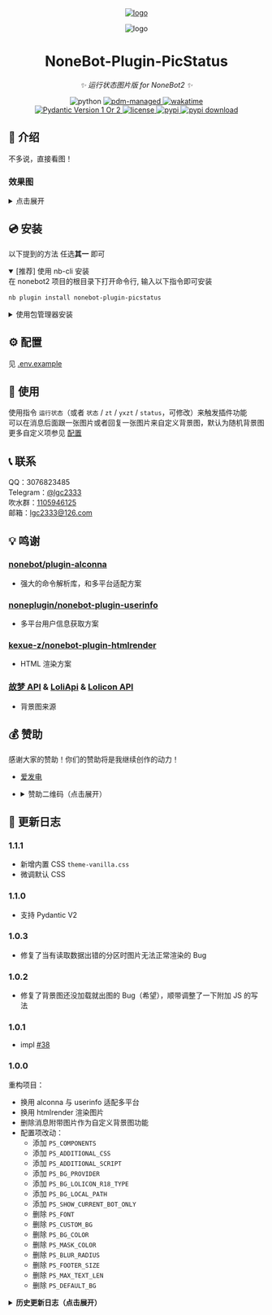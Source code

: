 <!-- markdownlint-disable MD033 MD036 MD041 -->

<div align="center">
  <a href="https://v2.nonebot.dev/store">
    <img src="https://raw.githubusercontent.com/A-kirami/nonebot-plugin-template/resources/nbp_logo.png" width="180" height="180" alt="logo">
  </a>
  <br>
  <p>
    <img src="https://raw.githubusercontent.com/A-kirami/nonebot-plugin-template/resources/NoneBotPlugin.svg" width="240" alt="logo">
  </p>
</div>

<div align="center">

# NoneBot-Plugin-PicStatus

_✨ 运行状态图片版 for NoneBot2 ✨_

<img src="https://img.shields.io/badge/python-3.9+-blue.svg" alt="python">
<a href="https://pdm.fming.dev">
  <img src="https://img.shields.io/badge/pdm-managed-blueviolet" alt="pdm-managed">
</a>
<a href="https://wakatime.com/badge/user/b61b0f9a-f40b-4c82-bc51-0a75c67bfccf/project/bfec6993-aa9e-42fb-9f3e-53a5d4739373">
  <img src="https://wakatime.com/badge/user/b61b0f9a-f40b-4c82-bc51-0a75c67bfccf/project/bfec6993-aa9e-42fb-9f3e-53a5d4739373.svg" alt="wakatime">
</a>

<br />

<a href="https://pydantic.dev">
  <img src="https://img.shields.io/endpoint?url=https://raw.githubusercontent.com/lgc-NB2Dev/readme/main/template/pyd-v1-or-v2.json" alt="Pydantic Version 1 Or 2" >
</a>
<a href="./LICENSE">
  <img src="https://img.shields.io/github/license/lgc2333/nonebot-plugin-picstatus.svg" alt="license">
</a>
<a href="https://pypi.python.org/pypi/nonebot-plugin-picstatus">
  <img src="https://img.shields.io/pypi/v/nonebot-plugin-picstatus.svg" alt="pypi">
</a>
<a href="https://pypi.python.org/pypi/nonebot-plugin-picstatus">
  <img src="https://img.shields.io/pypi/dm/nonebot-plugin-picstatus" alt="pypi download">
</a>

</div>

## 📖 介绍

不多说，直接看图！

### 效果图

<details>
  <summary>点击展开</summary>

![example](https://raw.githubusercontent.com/lgc-NB2Dev/readme/main/picstatus/example1.jpg)
![example](https://raw.githubusercontent.com/lgc-NB2Dev/readme/main/picstatus/example2.jpg)

</details>

## 💿 安装

以下提到的方法 任选**其一** 即可

<details open>
<summary>[推荐] 使用 nb-cli 安装</summary>
在 nonebot2 项目的根目录下打开命令行, 输入以下指令即可安装

```bash
nb plugin install nonebot-plugin-picstatus
```

</details>

<details>
<summary>使用包管理器安装</summary>
在 nonebot2 项目的插件目录下, 打开命令行, 根据你使用的包管理器, 输入相应的安装命令

<details>
<summary>pip</summary>

```bash
pip install nonebot-plugin-picstatus
```

</details>
<details>
<summary>pdm</summary>

```bash
pdm add nonebot-plugin-picstatus
```

</details>
<details>
<summary>poetry</summary>

```bash
poetry add nonebot-plugin-picstatus
```

</details>
<details>
<summary>conda</summary>

```bash
conda install nonebot-plugin-picstatus
```

</details>

打开 nonebot2 项目根目录下的 `pyproject.toml` 文件, 在 `[tool.nonebot]` 部分的 `plugins` 项里追加写入

```toml
[tool.nonebot]
plugins = [
    # ...
    "nonebot_plugin_picstatus"
]
```

</details>

## ⚙️ 配置

见 [.env.example](https://github.com/lgc2333/nonebot-plugin-picstatus/blob/master/.env.example)

## 🎉 使用

使用指令 `运行状态`（或者 `状态` / `zt` / `yxzt` / `status`，可修改）来触发插件功能  
可以在消息后面跟一张图片或者回复一张图片来自定义背景图，默认为随机背景图  
更多自定义项参见 [配置](#️-配置)

## 📞 联系

QQ：3076823485  
Telegram：[@lgc2333](https://t.me/lgc2333)  
吹水群：[1105946125](https://jq.qq.com/?_wv=1027&k=Z3n1MpEp)  
邮箱：<lgc2333@126.com>

## 💡 鸣谢

### [nonebot/plugin-alconna](https://github.com/nonebot/plugin-alconna)

- 强大的命令解析库，和多平台适配方案

### [noneplugin/nonebot-plugin-userinfo](https://github.com/noneplugin/nonebot-plugin-userinfo)

- 多平台用户信息获取方案

### [kexue-z/nonebot-plugin-htmlrender](https://github.com/kexue-z/nonebot-plugin-htmlrender)

- HTML 渲染方案

### [故梦 API](https://api.gumengya.com) & [LoliApi](https://docs.loliapi.com/) & [Lolicon API](https://api.lolicon.app/)

- 背景图来源

## 💰 赞助

感谢大家的赞助！你们的赞助将是我继续创作的动力！

- [爱发电](https://afdian.net/@lgc2333)
- <details>
    <summary>赞助二维码（点击展开）</summary>

  ![讨饭](https://raw.githubusercontent.com/lgc2333/ShigureBotMenu/master/src/imgs/sponsor.png)

  </details>

## 📝 更新日志

### 1.1.1

- 新增内置 CSS `theme-vanilla.css`
- 微调默认 CSS

### 1.1.0

- 支持 Pydantic V2

### 1.0.3

- 修复了当有读取数据出错的分区时图片无法正常渲染的 Bug

### 1.0.2

- 修复了背景图还没加载就出图的 Bug（希望），顺带调整了一下附加 JS 的写法

### 1.0.1

- impl [#38](https://github.com/lgc-NB2Dev/nonebot-plugin-picstatus/issues/38)

### 1.0.0

重构项目：

- 换用 alconna 与 userinfo 适配多平台
- 换用 htmlrender 渲染图片
- 删除消息附带图片作为自定义背景图功能
- 配置项改动：
  - 添加 `PS_COMPONENTS`
  - 添加 `PS_ADDITIONAL_CSS`
  - 添加 `PS_ADDITIONAL_SCRIPT`
  - 添加 `PS_BG_PROVIDER`
  - 添加 `PS_BG_LOLICON_R18_TYPE`
  - 添加 `PS_BG_LOCAL_PATH`
  - 添加 `PS_SHOW_CURRENT_BOT_ONLY`
  - 删除 `PS_FONT`
  - 删除 `PS_CUSTOM_BG`
  - 删除 `PS_BG_COLOR`
  - 删除 `PS_MASK_COLOR`
  - 删除 `PS_BLUR_RADIUS`
  - 删除 `PS_FOOTER_SIZE`
  - 删除 `PS_MAX_TEXT_LEN`
  - 删除 `PS_DEFAULT_BG`

<details>
<summary><strong>历史更新日志（点击展开）</strong></summary>

### 0.5.7

- 修复 Bot 刚连接时收发数为未知的问题

### 0.5.6

- 修复 Bot 连接时间与收发数显示不正确的问题

### 0.5.5

- 一些不影响使用的小更改
- 添加配置项 `PS_DEFAULT_AVATAR`、`PS_DEFAULT_BG`、`PS_COMMAND`

### 0.5.4

- 针对性修复 Shamrock 获取状态信息报错的问题 ([#34](https://github.com/lgc-NB2Dev/nonebot-plugin-picstatus/issues/34))

### 0.5.3

- 修改了读取 Linux 发行版名称与版本的方式

### 0.5.2

- 修正读取分区信息错误时的提示信息 \([#33](https://github.com/lgc-NB2Dev/nonebot-plugin-picstatus/issues/33)\)

### 0.5.1

- 使用 SAA 向 Telegram 平台发送消息

### 0.5.0

- 先获取状态信息再进行画图，可以获取到更精准的状态信息
- 添加进程占用信息的展示
- 测试网站结果状态码后面会带上 `reason`，如 `200 OK` / `404 Not Found`
- 添加了一些配置项（`PS_SORT_PARTS`, `PS_SORT_PARTS_REVERSE`, `PS_SORT_DISK_IOS`, `PS_SORT_NETS`, `PS_SORT_SITES`, `PS_PROC_LEN`, `PS_IGNORE_PROCS`, `PS_PROC_SORT_BY`, `PS_PROC_CPU_MAX_100P`, `PS_REPLY_TARGET`, `PS_TG_MAX_FILE_SIZE`）

### 0.4.2

- 添加配置项 `PS_REQ_TIMEOUT` ([#25](https://github.com/lgc-NB2Dev/nonebot-plugin-picstatus/issues/25))

### 0.4.1

- 现在默认使用 `pil_utils` 自动选择系统内支持中文的字体，删除插件内置字体
- 使用 `pil_utils` 写 Bot 昵称，可以显示 Emoji 等特殊字符
- 测试网站出错时不会往日志里甩错误堆栈了

### 0.4.0

- 使用 [nonebot-plugin-send-anything-anywhere](https://github.com/felinae98/nonebot-plugin-send-anything-anywhere) 兼容多平台发送，并对 OneBot V11 和 Telegram 做了特殊兼容
- 将状态图片保存为 `jpg` 格式，缩减体积
- 测试网站现在按照配置文件中的顺序排序
- 随机图来源换回 [故梦 API](https://api.gumengya.com)
- `aiohttp` 与 `aiofiles` 换成了 `httpx` 与 `anyio`

### 0.3.3

- 修了点 bug
- 新配置 `PS_MAX_TEXT_LEN`

### 0.3.2

- 只有当 `nickname` 配置项填写后，插件才会使用该项作为图片中 Bot 的显示名称

### 0.3.1

- 修复一处 Py 3.10 以下无法正常运行的代码

### 0.3.0

配置项更新详见 [配置](#️-配置)

- 更新配置项 `PS_TEST_SITES` `PS_TEST_TIMEOUT`
- 修复`PS_NEED_AT`配置无效的 bug
- 现在只有命令完全匹配时才会触发

### 0.2.5

- 更新配置项 `PS_FOOTER_SIZE`

### 0.2.4

- 支持自定义默认背景图
- 一些配置项类型更改（不影响原先配置）

### 0.2.3

- 尝试修复磁盘列表的潜在 bug

### 0.2.2

此版本在图片脚注中显示的版本还是`0.2.1`，抱歉，我大意了没有改版本号

- 添加配置项`PS_IGNORE_NO_IO_DISK`用于忽略 IO 为 0B/s 的磁盘
- 添加配置项`PS_IGNORE_0B_NET`用于忽略上下行都为 0B/s 的网卡
- 添加触发指令`zt` `yxzt` `status`
- 获取信息收发量兼容旧版 GoCQ ，即使获取失败也不会报错而显示`未知`
- 将忽略 IO 统计磁盘名独立出一个配置项`PS_IGNORE_DISK_IOS`
- 忽略 磁盘容量盘符/IO 统计磁盘名/网卡名称 改为匹配正则表达式
- 配置项`PS_IGNORE_NETS`添加默认值`["^lo$", "^Loopback"]`
- 修复空闲内存显示错误的问题

### 0.2.1

- 尝试修复`type object is not subscriptable`报错

### 0.2.0

- 新增磁盘 IO、网络 IO 状态显示
- SWAP 大小为 0 时占用率将会显示`未部署`而不是`0%`
- CPU 等占用下方灰色字排板更改
- 获取失败的磁盘分区占用率修改为`未知%`
- 图片下方脚注修改为居中文本，字号调小，优化显示的系统信息
- 修改随机背景图 API 为[故梦 API 随机二次元壁纸](https://api.gmit.vip)
- 现在会分 QQ 记录 Bot 连接时间（不同的 QQ 连接同一个 NoneBot 显示的连接时间将不同）
- 背景图增加遮罩，颜色可配置
- 可以配置各模块的背景底色
- 可以配置分区列表中忽略的盘符（挂载点）
- 可以忽略获取容量状态失败的分区
- 可以使用`.env.*`文件中配置的`NICKNAME`作为图片中的 Bot 昵称
- 添加必须 @Bot 才能触发指令的配置
- 其他小优化/更改

</details>
